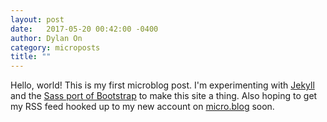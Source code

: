 ```yaml
---
layout: post
date:   2017-05-20 00:42:00 -0400
author: Dylan On
category: microposts
title: ""
---
```


Hello, world! This is my first microblog post. I'm experimenting with [Jekyll](http://jekyllrb.com/) and the [Sass port of Bootstrap](https://github.com/twbs/bootstrap-sass) to make this site a thing. Also hoping to get my RSS feed hooked up to my new account on [micro.blog](http://micro.blog) soon.